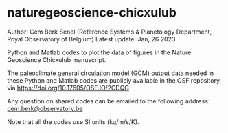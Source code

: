# naturegeoscience-chicxulub

Author: Cem Berk Senel (Reference Systems & Planetology Department, Royal Observatory of Belgium)
Latest update: Jan, 26 2023.

Python and Matlab codes to plot the data of figures in the Nature Geoscience Chicxulub manuscript. 

The paleoclimate general circulation model (GCM) output data needed in these Python and Matlab codes are publicly available in the OSF repository, via https://doi.org/10.17605/OSF.IO/2CDQG

Any question on shared codes can be emailed to the following address: cem.berk@observatory.be

Note that all the codes use SI units (kg/m/s/K).
